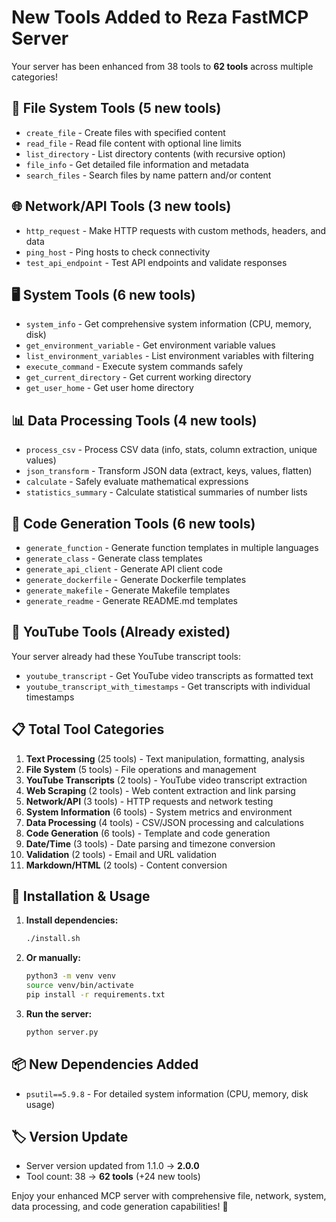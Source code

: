 # New Tools Added to Reza FastMCP Server

Your server has been enhanced from 38 tools to **62 tools** across multiple categories!

## 📁 File System Tools (5 new tools)
- `create_file` - Create files with specified content
- `read_file` - Read file content with optional line limits
- `list_directory` - List directory contents (with recursive option)
- `file_info` - Get detailed file information and metadata
- `search_files` - Search files by name pattern and/or content

## 🌐 Network/API Tools (3 new tools)
- `http_request` - Make HTTP requests with custom methods, headers, and data
- `ping_host` - Ping hosts to check connectivity
- `test_api_endpoint` - Test API endpoints and validate responses

## 🖥️ System Tools (6 new tools)
- `system_info` - Get comprehensive system information (CPU, memory, disk)
- `get_environment_variable` - Get environment variable values
- `list_environment_variables` - List environment variables with filtering
- `execute_command` - Execute system commands safely
- `get_current_directory` - Get current working directory
- `get_user_home` - Get user home directory

## 📊 Data Processing Tools (4 new tools)
- `process_csv` - Process CSV data (info, stats, column extraction, unique values)
- `json_transform` - Transform JSON data (extract, keys, values, flatten)
- `calculate` - Safely evaluate mathematical expressions
- `statistics_summary` - Calculate statistical summaries of number lists

## 🔧 Code Generation Tools (6 new tools)
- `generate_function` - Generate function templates in multiple languages
- `generate_class` - Generate class templates
- `generate_api_client` - Generate API client code
- `generate_dockerfile` - Generate Dockerfile templates
- `generate_makefile` - Generate Makefile templates
- `generate_readme` - Generate README.md templates

## 🎥 YouTube Tools (Already existed)
Your server already had these YouTube transcript tools:
- `youtube_transcript` - Get YouTube video transcripts as formatted text
- `youtube_transcript_with_timestamps` - Get transcripts with individual timestamps

## 📋 Total Tool Categories
1. **Text Processing** (25 tools) - Text manipulation, formatting, analysis
2. **File System** (5 tools) - File operations and management
3. **YouTube Transcripts** (2 tools) - YouTube video transcript extraction
4. **Web Scraping** (2 tools) - Web content extraction and link parsing
5. **Network/API** (3 tools) - HTTP requests and network testing
6. **System Information** (6 tools) - System metrics and environment
7. **Data Processing** (4 tools) - CSV/JSON processing and calculations
8. **Code Generation** (6 tools) - Template and code generation
9. **Date/Time** (3 tools) - Date parsing and timezone conversion
10. **Validation** (2 tools) - Email and URL validation
11. **Markdown/HTML** (2 tools) - Content conversion

## 🚀 Installation & Usage

1. **Install dependencies:**
   ```bash
   ./install.sh
   ```

2. **Or manually:**
   ```bash
   python3 -m venv venv
   source venv/bin/activate
   pip install -r requirements.txt
   ```

3. **Run the server:**
   ```bash
   python server.py
   ```

## 📦 New Dependencies Added
- `psutil==5.9.8` - For detailed system information (CPU, memory, disk usage)

## 🏷️ Version Update
- Server version updated from 1.1.0 → **2.0.0**
- Tool count: 38 → **62 tools** (+24 new tools)

Enjoy your enhanced MCP server with comprehensive file, network, system, data processing, and code generation capabilities! 🎉